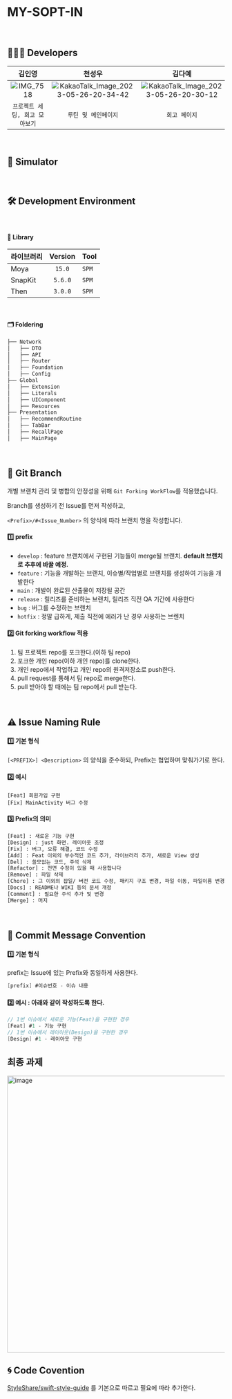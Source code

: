 # MY-SOPT-IN


</br>

## 👩🏻‍💻  Developers

| 김인영 | 천성우 | 김다예 |
| :-----------------: | :-----: | :-----: |
|![IMG_7518](https://github.com/MY-SOPT-IN/MY-SOPT-IN-iOS/assets/83493636/c9c87ae6-7f7d-4218-bbd7-740f26ec2488) | ![KakaoTalk_Image_2023-05-26-20-34-42](https://github.com/MY-SOPT-IN/MY-SOPT-IN-iOS/assets/83493636/e2e76807-4f6f-4b81-a62c-7570bac8f9e9) |![KakaoTalk_Image_2023-05-26-20-30-12](https://github.com/MY-SOPT-IN/MY-SOPT-IN-iOS/assets/83493636/7a39b5ea-6889-4db9-a7e2-37b757fe4f7b) |
| `프로젝트 세팅, 회고 모아보기` | `루틴 및 메인페이지` | `회고 페이지` |


</br>

## 👀  Simulator


</br>

## 🛠  Development Environment

</br>


#### 🎁 Library

| 라이브러리        | Version | Tool |
| ----------------- | :-----: | ----- |
| Moya           | `15.0` | `SPM` |
| SnapKit           | `5.6.0` | `SPM` |
| Then       | `3.0.0` | `SPM` |


</br>

#### 🗂 Foldering


```bash
├── Network
│   ├── DTO
│   ├── API
│   ├── Router
│   ├── Foundation
│   ├── Config
├── Global
│   ├── Extension
│   ├── Literals
│   ├── UIComponent
│   ├── Resources
├── Presentation
│   ├── RecommendRoutine
│   ├── TabBar
│   ├── RecallPage
│   ├── MainPage

```


</br>

## 🔀  Git Branch

개별 브랜치 관리 및 병합의 안정성을 위해 `Git Forking WorkFlow`를 적용했습니다.

Branch를 생성하기 전 Issue를 먼저 작성하고,

`<Prefix>/#<Issue_Number>` 의 양식에 따라 브랜치 명을 작성합니다.

#### 1️⃣ prefix

- `develop` : feature 브랜치에서 구현된 기능들이 merge될 브랜치. **default 브랜치로 추후에 바꿀 예정.**
- `feature` : 기능을 개발하는 브랜치, 이슈별/작업별로 브랜치를 생성하여 기능을 개발한다
- `main` : 개발이 완료된 산출물이 저장될 공간
- `release` : 릴리즈를 준비하는 브랜치, 릴리즈 직전 QA 기간에 사용한다
- `bug` : 버그를 수정하는 브랜치
- `hotfix` : 정말 급하게, 제출 직전에 에러가 난 경우 사용하는 브렌치

#### 2️⃣ Git forking workflow 적용

1. 팀 프로젝트 repo를 포크한다.(이하 팀 repo)
2. 포크한 개인 repo(이하 개인 repo)를 clone한다.
3. 개인 repo에서 작업하고 개인 repo의 원격저장소로 push한다.
4. pull request를 통해서 팀 repo로 merge한다.
5. pull 받아야 할 때에는 팀 repo에서 pull 받는다.

</br>

## ⚠️  Issue Naming Rule
#### 1️⃣ 기본 형식
`[<PREFIX>] <Description>` 의 양식을 준수하되, Prefix는 협업하며 맞춰가기로 한다.

#### 2️⃣ 예시
```
[Feat] 회원가입 구현
[Fix] MainActivity 버그 수정
```

#### 3️⃣ Prefix의 의미

```bash
[Feat] : 새로운 기능 구현
[Design] : just 화면. 레이아웃 조정
[Fix] : 버그, 오류 해결, 코드 수정
[Add] : Feat 이외의 부수적인 코드 추가, 라이브러리 추가, 새로운 View 생성
[Del] : 쓸모없는 코드, 주석 삭제
[Refactor] : 전면 수정이 있을 때 사용합니다
[Remove] : 파일 삭제
[Chore] : 그 이외의 잡일/ 버전 코드 수정, 패키지 구조 변경, 파일 이동, 파일이름 변경
[Docs] : README나 WIKI 등의 문서 개정
[Comment] : 필요한 주석 추가 및 변경
[Merge] : 머지
```

</br>

## 🍗  Commit Message Convention

#### 1️⃣ 기본 형식
prefix는 Issue에 있는 Prefix와 동일하게 사용한다.
```swift
[prefix] #이슈번호 - 이슈 내용
```

#### 2️⃣ 예시 : 아래와 같이 작성하도록 한다.

```swift
// 1번 이슈에서 새로운 기능(Feat)을 구현한 경우
[Feat] #1 - 기능 구현
// 1번 이슈에서 레이아웃(Design)을 구현한 경우
[Design] #1 - 레이아웃 구현
```

## 최종 과제
<img width="640" alt="image" src="https://github.com/6uohul/MY-SOPT-IN-iOS/assets/83493636/5f371a77-9fc5-41f5-810b-91f4648d00c5">


</br>

## 🌀  Code Covention

[StyleShare/swift-style-guide](https://github.com/StyleShare/swift-style-guide) 를 기본으로 따르고 필요에 따라 추가한다.

